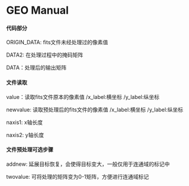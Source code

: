 # GEO Manual

#### 代码部分

ORIGIN_DATA: fits文件未经处理过的像素值

DATA2: 在处理过程中的掩码矩阵

DATA：处理后的输出矩阵

#### 文件读取

value：读取fits文件原本的像素值
	/x_label:横坐标
	/y_label:纵坐标

newvalue:  读取预处理后的fits文件的像素值
	/x_label:横坐标
	/y_label:纵坐标

naxis1: x轴长度

naxis2: y轴长度

#### 文件预处理可选步骤

addnew: 延展目标恢复，会使得目标变大，一般仅用于连通域的标记中

twovalue: 可将处理的矩阵变为0-1矩阵，方便进行连通域标记